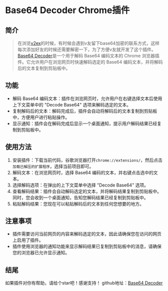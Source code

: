 # Base64 Decoder Chrome插件

## 简介

> 在浏览[v2ex](https://www.v2ex.com/)的时候，有时候会遇到v友留下base64加密的联系方式，这样每次添加好友的时候还需要解密一下，为了方便v友就开发了这个插件。    
>  [Base64 Decoder](https://github.com/LonJinUp/Base64Decoder)是一个用于解码 Base64 编码文本的 Chrome 浏览器插件。它允许用户在浏览网页时快速解码选定的 Base64 编码文本，并将解码后的文本复制到剪贴板中。

## 功能
- 解码 Base64 编码文本：插件在浏览网页时，允许用户在右键选择文本后使用上下文菜单中的 "Decode Base64" 选项来解码选定的文本。
- 复制解码后的文本：解码完成后，插件会自动将解码后的文本复制到剪贴板中，方便用户进行粘贴操作。
- 显示通知：插件会在解码完成后显示一个桌面通知，提示用户解码结果已经复制到剪贴板中。

## 使用方法
1. 安装插件：下载当前代码，谷歌浏览器打开`chrome://extensions/`，然后点击`加载已解压的扩展程序`，选择当前项目即可。
2. 解码文本：在浏览网页时，选择 Base64 编码的文本，并右键点击选中的文本。
3. 选择解码选项：在弹出的上下文菜单中选择 "Decode Base64" 选项。
4. 查看解码结果：插件会自动解码选定的文本，并将解码结果复制到剪贴板中。同时，您会收到一个桌面通知，告知您解码结果已经复制到剪贴板中。
5. 粘贴解码结果：您现在可以粘贴解码后的文本到任何您想要的地方。

## 注意事项
- 插件需要访问当前网页的内容来解码选定的文本，因此请确保您在访问的网页上启用了插件。
- 插件使用浏览器的通知功能来显示解码结果已复制到剪贴板中的消息，请确保您的浏览器已允许显示通知。
 
## 结尾
如果插件对你有帮助，请给个star吧！感谢支持！
github地址：[Base64 Decoder](https://github.com/LonJinUp/Base64Decoder)
